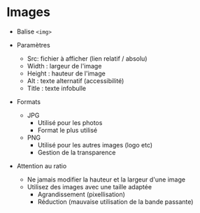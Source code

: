 # Images

- Balise `<img>`
- Paramètres

  - Src: fichier à afficher (lien relatif / absolu)
  - Width : largeur de l'image
  - Height : hauteur de l'image
  - Alt : texte alternatif (accessibilité)
  - Title : texte infobulle

- Formats

  - JPG
    - Utilisé pour les photos
    - Format le plus utilisé
  - PNG
    - Utilisé pour les autres images (logo etc)
    - Gestion de la transparence

- Attention au ratio
  - Ne jamais modifier la hauteur et la largeur d'une image
  - Utilisez des images avec une taille adaptée
    - Agrandissement (pixellisation)
    - Réduction (mauvaise utilisation de la bande passante)

